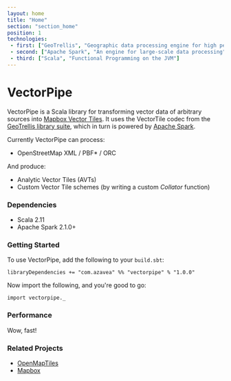 ```yaml
---
layout: home
title: "Home"
section: "section_home"
position: 1
technologies:
 - first: ["GeoTrellis", "Geographic data processing engine for high performance applications"]
 - second: ["Apache Spark", "An engine for large-scale data processing"]
 - third: ["Scala", "Functional Programming on the JVM"]
---
```


# VectorPipe

VectorPipe is a Scala library for transforming vector data of arbitrary
sources into [Mapbox Vector Tiles](https://www.mapbox.com/vector-tiles/). It
uses the VectorTile codec from the [GeoTrellis library
suite](https://geotrellis.io/), which in turn is powered by [Apache
Spark](https://spark.apache.org/).

Currently VectorPipe can process:

- OpenStreetMap XML / PBF* / ORC

And produce:

- Analytic Vector Tiles (AVTs)
- Custom Vector Tile schemes (by writing a custom *Collator* function)

### Dependencies

- Scala 2.11
- Apache Spark 2.1.0+

### Getting Started

To use VectorPipe, add the following to your `build.sbt`:

```
libraryDependencies += "com.azavea" %% "vectorpipe" % "1.0.0"
```

Now import the following, and you're good to go:

```tut:silent
import vectorpipe._
```

### Performance

Wow, fast!

### Related Projects

- [OpenMapTiles](https://openmaptiles.org/)
- [Mapbox](https://www.mapbox.com/)
